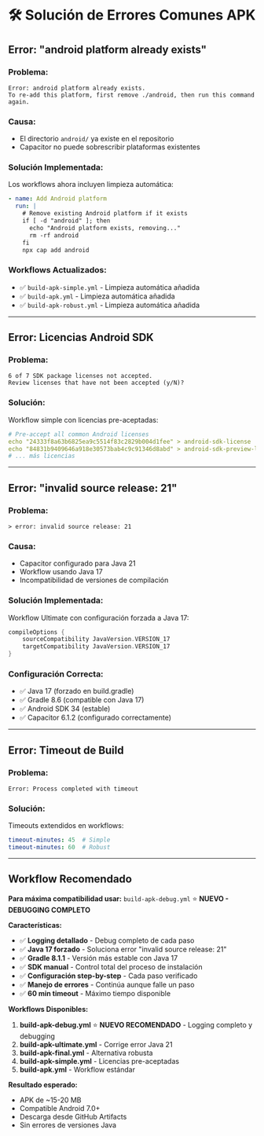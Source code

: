# 🛠️ Solución de Errores Comunes APK

## Error: "android platform already exists"

### **Problema:**
```
Error: android platform already exists.
To re-add this platform, first remove ./android, then run this command again.
```

### **Causa:**
- El directorio `android/` ya existe en el repositorio
- Capacitor no puede sobrescribir plataformas existentes

### **Solución Implementada:**
Los workflows ahora incluyen limpieza automática:

```yaml
- name: Add Android platform
  run: |
    # Remove existing Android platform if it exists
    if [ -d "android" ]; then
      echo "Android platform exists, removing..."
      rm -rf android
    fi
    npx cap add android
```

### **Workflows Actualizados:**
- ✅ `build-apk-simple.yml` - Limpieza automática añadida
- ✅ `build-apk.yml` - Limpieza automática añadida  
- ✅ `build-apk-robust.yml` - Limpieza automática añadida

---

## Error: Licencias Android SDK

### **Problema:**
```
6 of 7 SDK package licenses not accepted.
Review licenses that have not been accepted (y/N)?
```

### **Solución:**
Workflow simple con licencias pre-aceptadas:

```yaml
# Pre-accept all common Android licenses
echo "24333f8a63b6825ea9c5514f83c2829b004d1fee" > android-sdk-license
echo "84831b9409646a918e30573bab4c9c91346d8abd" > android-sdk-preview-license
# ... más licencias
```

---

## Error: "invalid source release: 21"

### **Problema:**
```
> error: invalid source release: 21
```

### **Causa:**
- Capacitor configurado para Java 21
- Workflow usando Java 17
- Incompatibilidad de versiones de compilación

### **Solución Implementada:**
Workflow Ultimate con configuración forzada a Java 17:

```gradle
compileOptions {
    sourceCompatibility JavaVersion.VERSION_17
    targetCompatibility JavaVersion.VERSION_17
}
```

### **Configuración Correcta:**
- ✅ Java 17 (forzado en build.gradle)
- ✅ Gradle 8.6 (compatible con Java 17)
- ✅ Android SDK 34 (estable)
- ✅ Capacitor 6.1.2 (configurado correctamente)

---

## Error: Timeout de Build

### **Problema:**
```
Error: Process completed with timeout
```

### **Solución:**
Timeouts extendidos en workflows:

```yaml
timeout-minutes: 45  # Simple
timeout-minutes: 60  # Robust
```

---

## Workflow Recomendado

**Para máxima compatibilidad usar:**
`build-apk-debug.yml` ⭐ **NUEVO - DEBUGGING COMPLETO**

**Características:**
- ✅ **Logging detallado** - Debug completo de cada paso
- ✅ **Java 17 forzado** - Soluciona error "invalid source release: 21" 
- ✅ **Gradle 8.1.1** - Versión más estable con Java 17
- ✅ **SDK manual** - Control total del proceso de instalación
- ✅ **Configuración step-by-step** - Cada paso verificado
- ✅ **Manejo de errores** - Continúa aunque falle un paso
- ✅ **60 min timeout** - Máximo tiempo disponible

**Workflows Disponibles:**
1. **build-apk-debug.yml** ⭐ **NUEVO RECOMENDADO** - Logging completo y debugging
2. **build-apk-ultimate.yml** - Corrige error Java 21
3. **build-apk-final.yml** - Alternativa robusta
4. **build-apk-simple.yml** - Licencias pre-aceptadas
5. **build-apk.yml** - Workflow estándar

**Resultado esperado:**
- APK de ~15-20 MB
- Compatible Android 7.0+
- Descarga desde GitHub Artifacts
- Sin errores de versiones Java